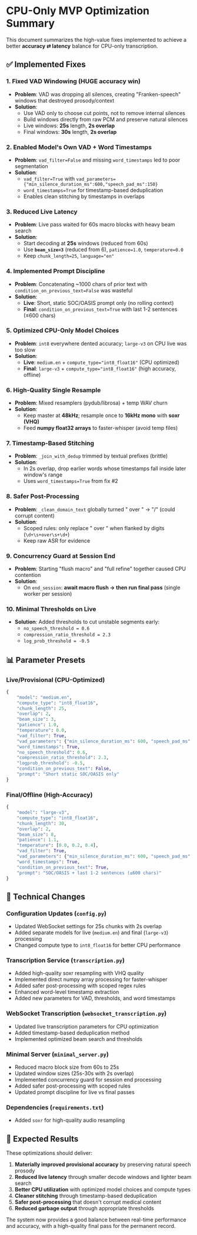 # CPU-Only MVP Optimization Summary

This document summarizes the high-value fixes implemented to achieve a better **accuracy ⇄ latency** balance for CPU-only transcription.

## ✅ Implemented Fixes

### 1. Fixed VAD Windowing (HUGE accuracy win)
- **Problem**: VAD was dropping all silences, creating "Franken-speech" windows that destroyed prosody/context
- **Solution**: 
  - Use VAD only to choose cut points, not to remove internal silences
  - Build windows directly from raw PCM and preserve natural silences
  - Live windows: **25s** length, **2s overlap**
  - Final windows: **30s** length, **2s overlap**

### 2. Enabled Model's Own VAD + Word Timestamps
- **Problem**: `vad_filter=False` and missing `word_timestamps` led to poor segmentation
- **Solution**:
  - `vad_filter=True` with `vad_parameters={"min_silence_duration_ms":600,"speech_pad_ms":150}`
  - `word_timestamps=True` for timestamp-based deduplication
  - Enables clean stitching by timestamps in overlaps

### 3. Reduced Live Latency
- **Problem**: Live pass waited for 60s macro blocks with heavy beam search
- **Solution**:
  - Start decoding at **25s** windows (reduced from 60s)
  - Use **`beam_size=3`** (reduced from 6), `patience=1.0`, `temperature=0.0`
  - Keep `chunk_length=25`, `language="en"`

### 4. Implemented Prompt Discipline
- **Problem**: Concatenating ~1000 chars of prior text with `condition_on_previous_text=False` was wasteful
- **Solution**:
  - **Live**: Short, static SOC/OASIS prompt only (no rolling context)
  - **Final**: `condition_on_previous_text=True` with last 1-2 sentences (≤600 chars)

### 5. Optimized CPU-Only Model Choices
- **Problem**: `int8` everywhere dented accuracy; `large-v3` on CPU live was too slow
- **Solution**:
  - **Live**: `medium.en` + `compute_type="int8_float16"` (CPU optimized)
  - **Final**: `large-v3` + `compute_type="int8_float16"` (high accuracy, offline)

### 6. High-Quality Single Resample
- **Problem**: Mixed resamplers (pydub/librosa) + temp WAV churn
- **Solution**:
  - Keep master at **48kHz**; resample once to **16kHz mono** with **soxr (VHQ)**
  - Feed **numpy float32 arrays** to faster-whisper (avoid temp files)

### 7. Timestamp-Based Stitching
- **Problem**: `_join_with_dedup` trimmed by textual prefixes (brittle)
- **Solution**: 
  - In 2s overlap, drop earlier words whose timestamps fall inside later window's range
  - Uses `word_timestamps=True` from fix #2

### 8. Safer Post-Processing
- **Problem**: `_clean_domain_text` globally turned " over " → "/" (could corrupt content)
- **Solution**: 
  - Scoped rules: only replace " over " when flanked by digits (`\d+\s+over\s+\d+`)
  - Keep raw ASR for evidence

### 9. Concurrency Guard at Session End
- **Problem**: Starting "flush macro" and "full refine" together caused CPU contention
- **Solution**: 
  - On `end_session`: **await macro flush → then run final pass** (single worker per session)

### 10. Minimal Thresholds on Live
- **Solution**: Added thresholds to cut unstable segments early:
  - `no_speech_threshold = 0.6`
  - `compression_ratio_threshold = 2.3`
  - `log_prob_threshold = -0.5`

## 📊 Parameter Presets

### Live/Provisional (CPU-Optimized)
```python
{
    "model": "medium.en",
    "compute_type": "int8_float16",
    "chunk_length": 25,
    "overlap": 2,
    "beam_size": 3,
    "patience": 1.0,
    "temperature": 0.0,
    "vad_filter": True,
    "vad_parameters": {"min_silence_duration_ms": 600, "speech_pad_ms": 150},
    "word_timestamps": True,
    "no_speech_threshold": 0.6,
    "compression_ratio_threshold": 2.3,
    "logprob_threshold": -0.5,
    "condition_on_previous_text": False,
    "prompt": "Short static SOC/OASIS only"
}
```

### Final/Offline (High-Accuracy)
```python
{
    "model": "large-v3",
    "compute_type": "int8_float16",
    "chunk_length": 30,
    "overlap": 2,
    "beam_size": 8,
    "patience": 1.1,
    "temperature": [0.0, 0.2, 0.4],
    "vad_filter": True,
    "vad_parameters": {"min_silence_duration_ms": 600, "speech_pad_ms": 150},
    "word_timestamps": True,
    "condition_on_previous_text": True,
    "prompt": "SOC/OASIS + last 1-2 sentences (≤600 chars)"
}
```

## 🔧 Technical Changes

### Configuration Updates (`config.py`)
- Updated WebSocket settings for 25s chunks with 2s overlap
- Added separate models for live (`medium.en`) and final (`large-v3`) processing
- Changed compute type to `int8_float16` for better CPU performance

### Transcription Service (`transcription.py`)
- Added high-quality soxr resampling with VHQ quality
- Implemented direct numpy array processing for faster-whisper
- Added safer post-processing with scoped regex rules
- Enhanced word-level timestamp extraction
- Added new parameters for VAD, thresholds, and word timestamps

### WebSocket Transcription (`websocket_transcription.py`)
- Updated live transcription parameters for CPU optimization
- Added timestamp-based deduplication method
- Implemented optimized beam search and thresholds

### Minimal Server (`minimal_server.py`)
- Reduced macro block size from 60s to 25s
- Updated window sizes (25s-30s with 2s overlap)
- Implemented concurrency guard for session end processing
- Added safer post-processing with scoped rules
- Updated prompt discipline for live vs final passes

### Dependencies (`requirements.txt`)
- Added `soxr` for high-quality audio resampling

## 🎯 Expected Results

These optimizations should deliver:

1. **Materially improved provisional accuracy** by preserving natural speech prosody
2. **Reduced live latency** through smaller decode windows and lighter beam search
3. **Better CPU utilization** with optimized model choices and compute types
4. **Cleaner stitching** through timestamp-based deduplication
5. **Safer post-processing** that doesn't corrupt medical content
6. **Reduced garbage output** through appropriate thresholds

The system now provides a good balance between real-time performance and accuracy, with a high-quality final pass for the permanent record.
